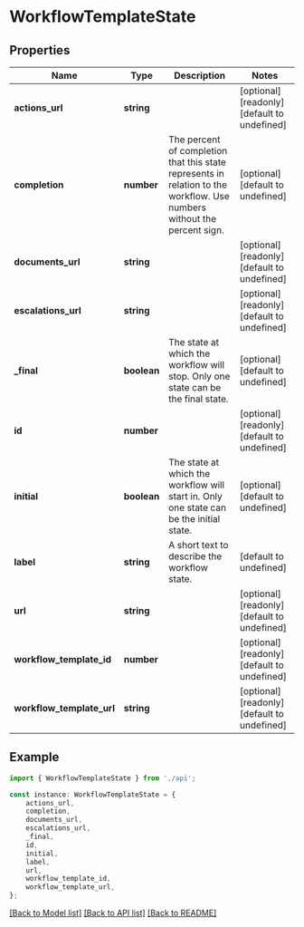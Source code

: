 # WorkflowTemplateState


## Properties

Name | Type | Description | Notes
------------ | ------------- | ------------- | -------------
**actions_url** | **string** |  | [optional] [readonly] [default to undefined]
**completion** | **number** | The percent of completion that this state represents in relation to the workflow. Use numbers without the percent sign. | [optional] [default to undefined]
**documents_url** | **string** |  | [optional] [readonly] [default to undefined]
**escalations_url** | **string** |  | [optional] [readonly] [default to undefined]
**_final** | **boolean** | The state at which the workflow will stop. Only one state can be the final state. | [optional] [default to undefined]
**id** | **number** |  | [optional] [readonly] [default to undefined]
**initial** | **boolean** | The state at which the workflow will start in. Only one state can be the initial state. | [optional] [default to undefined]
**label** | **string** | A short text to describe the workflow state. | [default to undefined]
**url** | **string** |  | [optional] [readonly] [default to undefined]
**workflow_template_id** | **number** |  | [optional] [readonly] [default to undefined]
**workflow_template_url** | **string** |  | [optional] [readonly] [default to undefined]

## Example

```typescript
import { WorkflowTemplateState } from './api';

const instance: WorkflowTemplateState = {
    actions_url,
    completion,
    documents_url,
    escalations_url,
    _final,
    id,
    initial,
    label,
    url,
    workflow_template_id,
    workflow_template_url,
};
```

[[Back to Model list]](../README.md#documentation-for-models) [[Back to API list]](../README.md#documentation-for-api-endpoints) [[Back to README]](../README.md)
